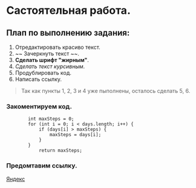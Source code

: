 #            Састоятельная работа.
## Плап по выполнению задания:

1. Отредактировать красиво текст.
2. ~~ Зачеркнуть текст ~~.
3. **Сделать шрифт "жирным"**.
4. *Сделать текст курсивным*.
5. Продублировать код.
6. Написать ссылку.


> Так как пункты 1, 2, 3 и 4 уже пыполнены,
> осталось сделать 5, 6.


### Закоментируем код.
``` int maxSteps() {
        int maxSteps = 0;
        for (int i = 0; i < days.length; i++) {
            if (days[i] > maxSteps) {
                maxSteps = days[i];
            }
        }
            return maxSteps;
```


### Предомтавим ссылку.
[Яндекс](Yandex.ru)


            
